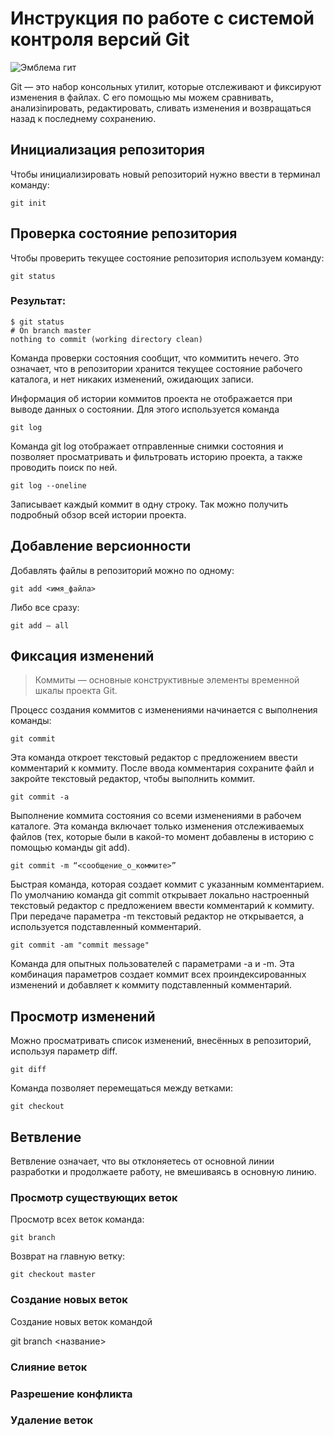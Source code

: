 # **Инструкция по работе с системой контроля версий Git**
![Эмблема гит](image.png)

Git — это набор консольных утилит, которые отслеживают и фиксируют изменения в файлах. С его помощью мы можем сравнивать, анализinировать, редактировать, сливать изменения и возвращаться назад к последнему сохранению. 
 
## Инициализация репозитория

Чтобы инициализировать новый репозиторий нужно ввести в терминал команду:

    git init

## Проверка состояние репозитория

Чтобы проверить текущее состояние репозитория используем команду:

    git status

### Результат:

    $ git status
    # On branch master
    nothing to commit (working directory clean)

Команда проверки состояния сообщит, что коммитить нечего. Это означает, что в репозитории хранится текущее состояние рабочего каталога, и нет никаких изменений, ожидающих записи.

 Информация об истории коммитов проекта не отображается при выводе данных о состоянии. Для этого используется команда 
 
    git log

Команда git log отображает отправленные снимки состояния и позволяет просматривать и фильтровать историю проекта, а также проводить поиск по ней.

    git log --oneline

Записывает каждый коммит в одну строку. Так можно получить подробный обзор всей истории проекта.



## Добавление версионности 

Добавлять файлы в репозиторий можно по одному:

    git add <имя_файла>

Либо все сразу:

    git add — all



## Фиксация изменений 

>Коммиты — основные конструктивные элементы временной шкалы проекта Git.

Процесс создания коммитов с изменениями начинается с выполнения команды:

    git commit

Эта команда откроет текстовый редактор с предложением ввести комментарий к коммиту. После ввода комментария сохраните файл и закройте текстовый редактор, чтобы выполнить коммит.

    git commit -a

Выполнение коммита состояния со всеми изменениями в рабочем каталоге. Эта команда включает только изменения отслеживаемых файлов (тех, которые были в какой-то момент добавлены в историю с помощью команды git add).

    git commit -m “<сообщение_о_коммите>”

Быстрая команда, которая создает коммит с указанным комментарием. По умолчанию команда git commit открывает локально настроенный текстовый редактор с предложением ввести комментарий к коммиту. При передаче параметра -m текстовый редактор не открывается, а используется подставленный комментарий.

    git commit -am "commit message"

Команда для опытных пользователей с параметрами -a и -m. Эта комбинация параметров создает коммит всех проиндексированных изменений и добавляет к коммиту подставленный комментарий.

## Просмотр изменений
Можно просматривать список изменений, внесённых в репозиторий, используя параметр diff.

    git diff


Команда позволяет перемещаться между ветками:

    git checkout

## Ветвление


Ветвление означает, что вы отклоняетесь от основной линии разработки и продолжаете работу, не вмешиваясь в основную линию.


### Просмотр существующих веток

Просмотр всех веток команда:

    git branch

Возврат на главную ветку:

    git checkout master

### Создание новых веток

Создание новых веток командой 

  git branch <название>  


### Слияние веток

### Разрешение конфликта

### Удаление веток

